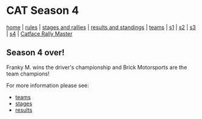 # CAT Season 4

[home](index.md) | [rules](rules.md) | [stages and rallies](stages.md) | [results and standings](results.md) | [teams](teams.md) | [s1](seasons/s1/s1_index.md) | [s2](seasons/s2/s2_index.md) | [s3](seasons/s3/s3_index.md) | [s4](seasons/s4/s4_index.md) | 
[Catface Rally Master](rally_master.md)

## Season 4 over!

Franky M. wins the driver's championship and Brick Motorsports are the team champions!

For more information please see:

- [teams](s4_teams.md)
- [stages](s4_stages.md)
- [results](s4_results.md)
